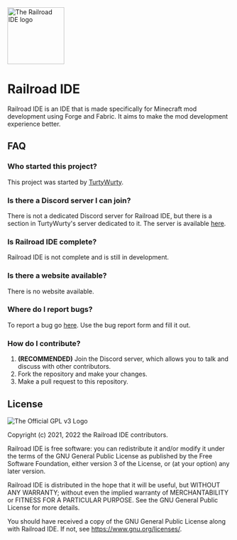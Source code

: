 <img src="/src/main/resources/logo.png" width="128" height="128" alt="The Railroad IDE logo"/>

# Railroad IDE

Railroad IDE is an IDE that is made specifically for Minecraft mod development using Forge and Fabric. It aims to make the mod development experience better.

## FAQ

### Who started this project?

This project was started by [TurtyWurty](https://www.youtube.com/channel/UCicAXLV4w2X6bn2EuM4To4w).

### Is there a Discord server I can join?

There is not a dedicated Discord server for Railroad IDE, but there is a section in TurtyWurty's server dedicated to it. The server is available [here](https://discord.gg/BAYB3A38wn).

### Is Railroad IDE complete?

Railroad IDE is not complete and is still in development.

### Is there a website available?

There is no website available.

### Where do I report bugs?

To report a bug go [here](https://github.com/Railroad-Team/Railroad/issues). Use the bug report form and fill it out.

### How do I contribute?

1. **(RECOMMENDED)** Join the Discord server, which allows you to talk and discuss with other contributors.
2. Fork the repository and make your changes.
3. Make a pull request to this repository.

## License

![The Official GPL v3 Logo](https://www.gnu.org/graphics/gplv3-127x51.png)

Copyright (c) 2021, 2022 the Railroad IDE contributors.

Railroad IDE is free software: you can redistribute it and/or modify it under the terms of the GNU General Public License as published by the Free Software Foundation, either version 3 of the License, or (at your option) any later version.

Railroad IDE is distributed in the hope that it will be useful, but WITHOUT ANY WARRANTY; without even the implied warranty of MERCHANTABILITY or FITNESS FOR A PARTICULAR PURPOSE. See the GNU General Public License for more details.

You should have received a copy of the GNU General Public License along with Railroad IDE. If not, see <https://www.gnu.org/licenses/>.
